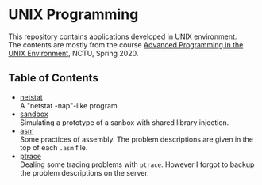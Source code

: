# UNIX Programming
This repository contains applications developed in UNIX environment.  
The contents are mostly from the course [Advanced Programming in the UNIX Environment](https://people.cs.nctu.edu.tw/~chuang/courses/unixprog/), NCTU, Spring 2020.

## Table of Contents
- [netstat](https://github.com/mtbehisseste/unix-programming/tree/master/netstat)  
A "netstat -nap"-like program 
- [sandbox](https://github.com/mtbehisseste/unix-programming/tree/master/sandbox)  
Simulating a prototype of a sanbox with shared library injection.
- [asm](https://github.com/mtbehisseste/unix-programming/tree/master/asm)  
Some practices of assembly. The problem descriptions are given in the top of each `.asm` file.
- [ptrace](https://github.com/mtbehisseste/unix-programming/tree/master/ptrace)  
Dealing some tracing problems with `ptrace`. However I forgot to backup the problem descriptions on the server.
